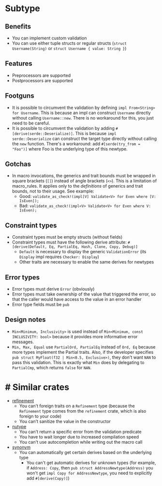 # Subtype

## Benefits

* You can implement custom validation
* You can use either tuple structs or regular structs (`struct Username(String)` or `struct Username { value: String }`)

## Features

* Preprocessors are supported
* Postprocessors are supported

## Footguns

* It is possible to circumvent the validation by defining `impl From<String> for Username`. This is because an impl can construct `Username` directly without calling `Username::new`. There is no workaround for this, you just need to be careful.
* It is possible to circumvent the validation by adding `#[derive(serde::Deserialize)]`. This is because `impl serde::Deserialize` can construct the target type directly without calling the `new` function. There's a workaround: add `#[serde(try_from = "Foo")]` where Foo is the underlying type of this newtype.

## Gotchas

* In macro invocations, the generics and trait bounds must be wrapped in square brackets (`[]`) instead of angle brackets (`<>`). This is a limitation of macro_rules. It applies only to the _definitions_ of generics and trait bounds, not to their usage. See example:
  * Good: `validate_as_check!(impl[V] Validate<V> for Even where [V: IsEven]);`
  * Bad: `validate_as_check!(impl<V> Validate<V> for Even where V: IsEven);`

## Constraint types

* Constraint types must be empty structs (without fields)
* Constraint types must have the following derive attribute: `#[derive(Default, Eq, PartialEq, Hash, Clone, Copy, Debug)]`
  * `Default` is necessary to display the generic `ValidationError` (its `Display` impl requires `Checker: Display`)
  * Other traits are necessary to enable the same derives for newtypes

## Error types

* Error types must derive `Error` (obviously)
* Error types must take ownership of the value that triggered the error, so that the caller would have access to the value in an error handler
* Error type fields must be `pub`

## Design notes

* `Min<Minimum, Inclusivity>` is used instead of `Min<Minimum, const INCLUSIVITY: bool>` because it provides more informative error messages.
* `Min, Max, Equal` use `PartialOrd, PartialEq` instead of `Ord, Eq` because more types implement the Partial traits. Also, if the developer specifies `pub struct MyFloat(f32 | Min<0.5, Exclusive>)`, they don't want `NAN` to pass this validation. This is exactly what `Min` does by delegating to `PartialCmp`, which returns `false` for `NAN`.

# # Similar crates

* [refinement](https://crates.io/crates/refinement)
  * You can't foreign traits on a `Refinement` type (because the `Refinement` type comes from the `refinement` crate, which is also foreign to your code)
  * You can't sanitize the value in the constructor
* [nutype](https://crates.io/crates/nutype)
  * You can't return a specific error from the validation predicate
  * You have to wait longer due to increased compilation speed
  * You can't use autocompletion while writing out the macro call
* [synonym](https://crates.io/crates/synonym)
  * You can automatically get certain derives based on the underlying type
    * You can't get automatic derives for unknown types (for example, if `Address: Copy`, then `pub struct AddressNewtype(Address)` you won't get `impl Copy for AddressNewtype`, you need to explicitly add `#[derive(Copy)]`)
